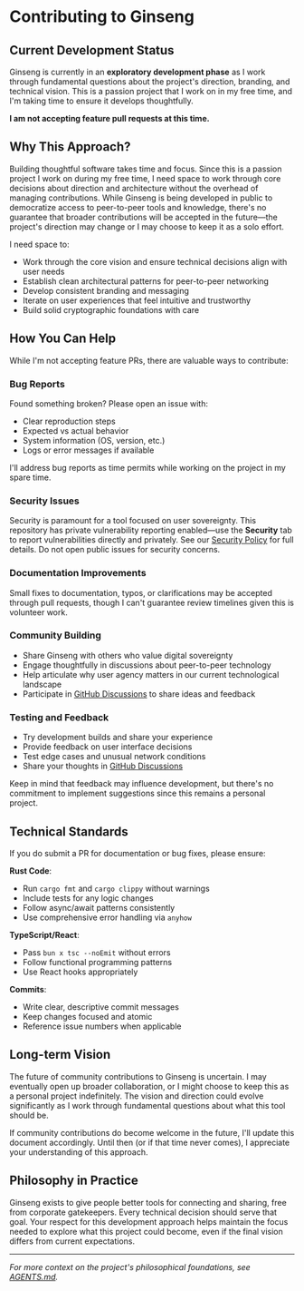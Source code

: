 # Contributing to Ginseng

## Current Development Status

Ginseng is currently in an **exploratory development phase** as I work through fundamental questions about the project's direction, branding, and technical vision. This is a passion project that I work on in my free time, and I'm taking time to ensure it develops thoughtfully.

**I am not accepting feature pull requests at this time.**

## Why This Approach?

Building thoughtful software takes time and focus. Since this is a passion project I work on during my free time, I need space to work through core decisions about direction and architecture without the overhead of managing contributions. While Ginseng is being developed in public to democratize access to peer-to-peer tools and knowledge, there's no guarantee that broader contributions will be accepted in the future—the project's direction may change or I may choose to keep it as a solo effort.

I need space to:
- Work through the core vision and ensure technical decisions align with user needs
- Establish clean architectural patterns for peer-to-peer networking
- Develop consistent branding and messaging
- Iterate on user experiences that feel intuitive and trustworthy
- Build solid cryptographic foundations with care

## How You Can Help

While I'm not accepting feature PRs, there are valuable ways to contribute:

### Bug Reports
Found something broken? Please open an issue with:
- Clear reproduction steps
- Expected vs actual behavior  
- System information (OS, version, etc.)
- Logs or error messages if available

I'll address bug reports as time permits while working on the project in my spare time.

### Security Issues
Security is paramount for a tool focused on user sovereignty. This repository has private vulnerability reporting enabled—use the **Security** tab to report vulnerabilities directly and privately. See our [Security Policy](SECURITY.md) for full details. Do not open public issues for security concerns.

### Documentation Improvements
Small fixes to documentation, typos, or clarifications may be accepted through pull requests, though I can't guarantee review timelines given this is volunteer work.

### Community Building
- Share Ginseng with others who value digital sovereignty
- Engage thoughtfully in discussions about peer-to-peer technology
- Help articulate why user agency matters in our current technological landscape
- Participate in [GitHub Discussions](https://github.com/alDuncanson/ginseng/discussions) to share ideas and feedback

### Testing and Feedback
- Try development builds and share your experience
- Provide feedback on user interface decisions
- Test edge cases and unusual network conditions
- Share your thoughts in [GitHub Discussions](https://github.com/alDuncanson/ginseng/discussions)

Keep in mind that feedback may influence development, but there's no commitment to implement suggestions since this remains a personal project.

## Technical Standards

If you do submit a PR for documentation or bug fixes, please ensure:

**Rust Code**:
- Run `cargo fmt` and `cargo clippy` without warnings
- Include tests for any logic changes
- Follow async/await patterns consistently
- Use comprehensive error handling via `anyhow`

**TypeScript/React**:
- Pass `bun x tsc --noEmit` without errors
- Follow functional programming patterns
- Use React hooks appropriately

**Commits**:
- Write clear, descriptive commit messages
- Keep changes focused and atomic
- Reference issue numbers when applicable

## Long-term Vision

The future of community contributions to Ginseng is uncertain. I may eventually open up broader collaboration, or I might choose to keep this as a personal project indefinitely. The vision and direction could evolve significantly as I work through fundamental questions about what this tool should be.

If community contributions do become welcome in the future, I'll update this document accordingly. Until then (or if that time never comes), I appreciate your understanding of this approach.

## Philosophy in Practice

Ginseng exists to give people better tools for connecting and sharing, free from corporate gatekeepers. Every technical decision should serve that goal. Your respect for this development approach helps maintain the focus needed to explore what this project could become, even if the final vision differs from current expectations.

---

*For more context on the project's philosophical foundations, see [AGENTS.md](AGENTS.md).*